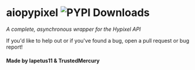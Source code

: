 # **aiopypixel** ![PYPI Downloads](https://img.shields.io/pypi/dw/aiopypixel?color=77d5af&style=plastic)
*A complete, asynchronous wrapper for the Hypixel API*

If you'd like to help out or if you've found a bug, open a pull request or bug report!

#### Made by **Iapetus11** & **TrustedMercury**
